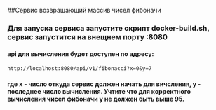 ##Сервис возвращающий массив чисел фибоначи

### Для запуска сервиса запустите скрипт docker-build.sh, сервис запустится на внещнем порту :8080

#### api для вычисления будет доступен по адресу: 
```
http://localhost:8080/api/v1/fibonacci?x=0&y=7
```
#### где x - число откуда сервис должен начать для вичсления, y - последнее число вычисления. Учтите что для корректного вычисления чисел фибоначи y не должен быть выше 95.
